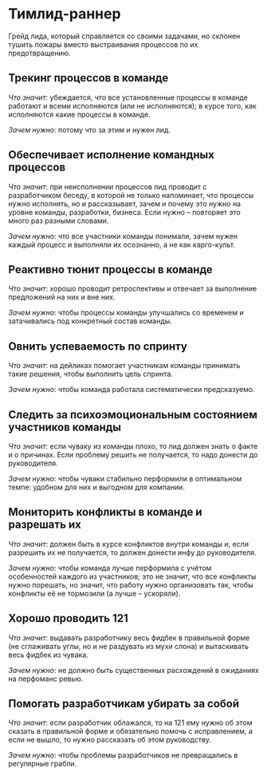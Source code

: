 # Тимлид-раннер

Грейд лида, который справляется со своими задачами, но склонен тушить
 пожары вместо выстраивания процессов по их предотвращению.

## Трекинг процессов в команде

*Что значит*: убеждается, что все установленные процессы в команде
 работают и всеми исполняются (или не исполняются); в курсе того,
 как исполняются какие процессы в команде.

*Зачем нужно*: потому что за этим и нужен лид.

## Обеспечивает исполнение командных процессов

*Что значит*: при неисполнении процессов лид проводит с разработчиком
 беседу, в которой не только напоминает, что процессы нужно исполнять,
 но и рассказывает, зачем и почему это нужно на уровне команды,
 разработки, бизнеса. Если нужно – повторяет это много раз разными словами.

*Зачем нужно*: что все участники команды понимали, зачем нужен каждый
 процесс и выполняли их осознанно, а не как карго-культ.

## Реактивно тюнит процессы в команде

*Что значит*: хорошо проводит ретроспективы и отвечает за выполнение
 предложений на них и вне них.

*Зачем нужно*: чтобы процессы команды улучшались со временем и
 затачивались под конкретный состав команды.

## Овнить успеваемость по спринту

*Что значит*: на дейликах помогает участникам команды принимать такие
 решения, чтобы выполнить цель спринта.

*Зачем нужно*: чтобы команда работала систематически предсказуемо.

## Следить за психоэмоциональным состоянием участников команды

*Что значит*: если чуваку из команды плохо, то лид должен знать о
 факте и о причинах. Если проблему решить не получается,
 то надо донести до руководителя.

*Зачем нужно*: чтобы чуваки стабильно перформили в оптимальном темпе:
 удобном для них и выгодном для компании.

## Мониторить конфликты в команде и разрешать их

*Что значит*: должен быть в курсе конфликтов внутри команды и, если
 разрешить их не получается, то должен донести инфу до руководителя.

*Зачем нужно*: чтобы команда лучше перформила с учётом особенностей
 каждого из участников; это не значит, что все конфликты нужно порешать,
 но значит, что работу нужно организовать так, чтобы конфликты её не
 тормозили (а лучше – ускоряли).

## Хорошо проводить 121

*Что значит*: выдавать разработчику весь фидбек в правильной форме
 (не сглаживать углы, но и не раздувать из мухи слона) и вытаскивать
 весь фидбек из чувака.

*Зачем нужно*: не должно быть существенных расхождений в ожиданиях на
 перфоманс ревью.

## Помогать разработчикам убирать за собой

*Что значит*: если разработчик облажался, то на 121 ему нужно
 об этом сказать в правильной форме и обязательно помочь с исправлением,
 а если не вышло, то нужно рассказать об этом руководству.

*Зачем нужно*: чтобы проблемы разработчиков не превращались
 в регулярные грабли.
